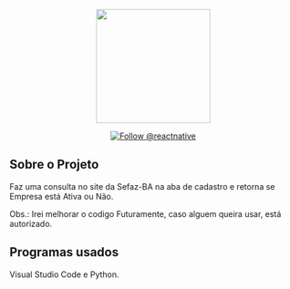 <p align="center"><a href="https://mauriciosouza.com.br" target="_blank"><img src="https://mauriciosouza.com.br/wp-content/uploads/2021/11/icon.png" width="200"></a></p>

<p align="center">
  <a href="https://twitter.com/intent/follow?screen_name=mauricinsouza">
    <img src="https://img.shields.io/twitter/follow/mauricinsouza.svg?label=Follow%20@mauricinsouza" alt="Follow @reactnative" />
  </a>
</p>

## Sobre o Projeto

Faz uma consulta no site da Sefaz-BA na aba de cadastro e retorna se Empresa está Ativa ou Não.

Obs.: Irei melhorar o codigo Futuramente, caso alguem queira usar, está autorizado.


## Programas usados

Visual Studio Code e Python.
